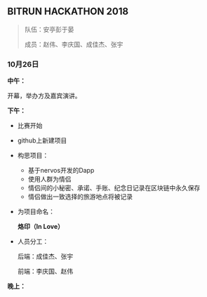 ## BITRUN HACKATHON 2018

> 队伍：安亭彭于晏
>
> 成员：赵伟、李庆国、成佳杰、张宇

###	10月26日

**中午：**

开幕，举办方及嘉宾演讲。

**下午：**

- 比赛开始

- github上新建项目

- 构思项目：

  - 基于nervos开发的Dapp
  - 使用人群为情侣
  - 情侣间的小秘密、承诺、手账、纪念日记录在区块链中永久保存
  - 情侣做出一致选择的旅游地点将被记录

- 为项目命名：

  **烙印（In Love）**

- 人员分工：

  后端：成佳杰、张宇

  前端：李庆国、赵伟

**晚上：**

